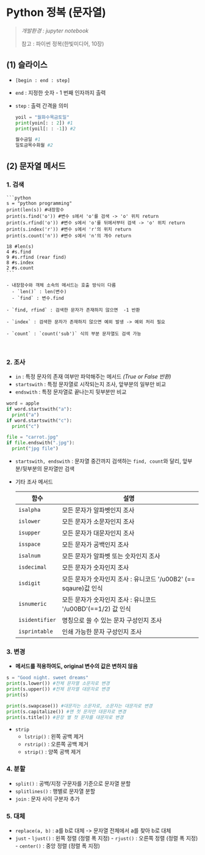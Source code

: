# Python 정복 (문자열)

> *개발환경 : jupyter notebook*
>
> 참고 : 파이썬 정복(한빛미디어, 10장)



## (1) 슬라이스

- `[begin : end : step]`

- `end` : 지정한 숫자 - 1 번째 인자까지 출력

- `step` : 출력 간격을 의미

  ```python
  yoil = "월화수목금토일"
  print(yoin[: : 2]) #1
  print(yoil[: : -1]) #2
  
  월수금일 #1
  일토금목수화월 #2
  ```



## (2) 문자열 메서드

 ### 1. 검색

    ```python
    s = "python programming"
    print(len(s)) #내장함수
    print(s.find('o')) #변수 s에서 'o'를 검색 -> 'o' 위치 return
    print(s.rfind('o')) #변수 s에서 'o'를 뒤에서부터 검색 -> 'o' 위치 return
    print(s.index('r')) #변수 s에서 'r'의 위치 return
    print(s.count('n')) #변수 s에서 'n'의 개수 return
    
    18 #len(s)
    4 #s.find
    9 #s.rfind (rear find)
    8 #s.index
    2 #s.count
    ```
    
    - 내장함수와 객체 소속의 메서드는 호출 방식이 다름
      - `len()` : len(변수)
      - `find` : 변수.find
      
    - `find, rfind` : 검색한 문자가 존재하지 않으면  -1 반환
    
    - `index` : 검색한 문자가 존재하지 않으면 예외 발생 -> 예외 처리 필요
    
    - `count` : `count('sub')` 식의 부분 문자열도 검색 가능


​      

### 2. 조사

   - `in` : 특정 문자의 존재 여부만 파악해주는 메서드 *(True or False 반환)*
   - `startswith` : 특정 문자열로 시작되는지 조사, 앞부분의 일부만 비교
   - `endswith` : 특정 문자열로 끝나는지 뒷부분만 비교


   ```python
   word = apple
   if word.startswith("a"):
     print("a")
   if word.startswith("c"):
     print("c")
   
   file = "carrot.jpg"
   if file.endswith(".jpg"):
     print("jpg file")
   ```

   - `startswith, endswith` : 문자열 중간까지 검색하는 `find, count`와 달리, 앞부분/뒷부분의 문자열만 검색 

   - 기타 조사 메서드

     | 함수      | 설명                        |
     | --------- | --------------------------- |
     | `isalpha` | 모든 문자가 알파벳인지 조사 |
     | `islower` |	모든 문자가 소문자인지 조사 |
     | `isupper` | 모든 문자가 대문자인지 조사 |
     | `isspace` | 모든 문자가 공백인지 조사 |
     | `isalnum` | 모든 문자가 알파벳 또는 숫자인지 조사 |
     | `isdecimal`| 모든 문자가 숫자인지 조사 |
     | `isdigit` | 모든 문자가 숫자인지 조사 : 유니코드 '/u00B2' (== sqaure)값 인식 |
     | `isnumeric` | 모든 문자가 숫자인지 조사 : 유니코드 '/u00BD'(==1/2) 값 인식 |
     | `isidentifier` | 명칭으로 쓸 수 있는 문자 구성인지 조사 |
     | `isprintable` | 인쇄 가능한 문자 구성인지 조사 |

     

### 3. 변경

   - **메서드를 적용하여도, original 변수의 값은 변하지 않음**

   ```python
   s = "Good night. sweet dreams"
   print(s.lower()) #전체 문자열 소문자로 변경
   print(s.upper()) #전체 문자열 대문자로 변경
   print(s)
   
   print(s.swapcase()) #대문자는 소문자로, 소문자는 대문자로 변경
   print(s.capitalize()) #맨 첫 문자만 대문자로 변경
   print(s.title()) #문장 별 첫 문자를 대문자로 변경
   ```

   - `strip`
     - `lstrip()` : 왼쪽 공백 제거
     - `rstrip()` : 오른쪽 공백 제거
     - `strip()` : 양쪽 공백 제거

### 4. 분할
   - `split()` : 공백/지정 구문자를 기준으로 문자열 분할
   - `splitlines()` : 행별로 문자열 분할
   - `join` : 문자 사이 구분자 추가

### 5. 대체
   - `replace(a, b)` : a를 b로 대체 -> 문자열 전체에서 a를 찾아 b로 대체
   -   `just`
     - `ljust()` : 왼쪽 정렬 (정렬 폭 지정)
     - `rjust()` : 오른쪽 정렬 (정렬 폭 지정)
     - `center()` : 중앙 정렬 (정렬 폭 지정)

